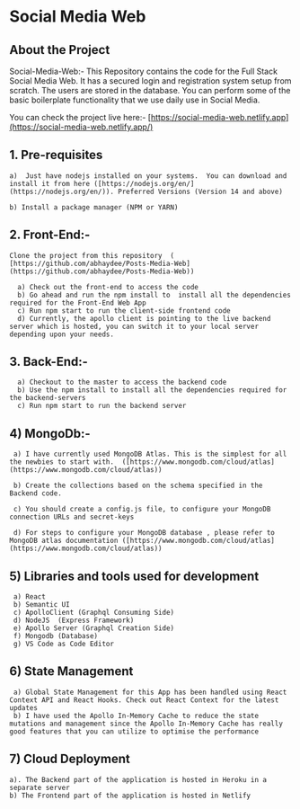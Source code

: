 # Social Media Web

## About the Project

Social-Media-Web:- This Repository contains the code for the Full Stack Social Media Web. It has a secured login and registration system setup from scratch. The users are stored in the database. You can perform some of the basic boilerplate functionality that we use daily use in Social Media.

You can check the project live here:- [https://social-media-web.netlify.app](https://social-media-web.netlify.app/)

## 1. Pre-requisites

    a)  Just have nodejs installed on your systems.  You can download and install it from here ([https://nodejs.org/en/](https://nodejs.org/en/)). Preferred Versions (Version 14 and above)

    b) Install a package manager (NPM or YARN)

## 2. Front-End:-

    Clone the project from this repository  ( [https://github.com/abhaydee/Posts-Media-Web](https://github.com/abhaydee/Posts-Media-Web))

      a) Check out the front-end to access the code
      b) Go ahead and run the npm install to  install all the dependencies required for the Front-End Web App
      c) Run npm start to run the client-side frontend code
      d) Currently, the apollo client is pointing to the live backend server which is hosted, you can switch it to your local server depending upon your needs.

## 3. Back-End:-

      a) Checkout to the master to access the backend code
      b) Use the npm install to install all the dependencies required for the backend-servers
      c) Run npm start to run the backend server

## 4) MongoDb:-

     a) I have currently used MongoDB Atlas. This is the simplest for all the newbies to start with.  ([https://www.mongodb.com/cloud/atlas](https://www.mongodb.com/cloud/atlas))

     b) Create the collections based on the schema specified in the Backend code.

     c) You should create a config.js file, to configure your MongoDB connection URLs and secret-keys

     d) For steps to configure your MongoDB database , please refer to MongoDB atlas documentation ([https://www.mongodb.com/cloud/atlas](https://www.mongodb.com/cloud/atlas))

## 5) Libraries and tools used for development

     a) React
     b) Semantic UI
     c) ApolloClient (Graphql Consuming Side)
     d) NodeJS  (Express Framework)
     e) Apollo Server (Graphql Creation Side)
     f) Mongodb (Database)
     g) VS Code as Code Editor

## 6) State Management

     a) Global State Management for this App has been handled using React Context API and React Hooks. Check out React Context for the latest updates
     b) I have used the Apollo In-Memory Cache to reduce the state mutations and management since the Apollo In-Memory Cache has really good features that you can utilize to optimise the performance

## 7) Cloud Deployment

    a). The Backend part of the application is hosted in Heroku in a separate server
    b) The Frontend part of the application is hosted in Netlify
